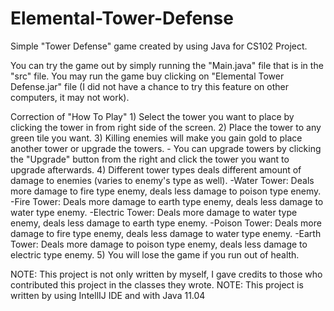 # Elemental-Tower-Defense
Simple "Tower Defense" game created by using Java for CS102 Project.

You can try the game out by simply running the "Main.java" file that is in the "src" file.
You may run the game buy clicking on "Elemental Tower Defense.jar" file (I did not have a chance to try this feature on other computers, it may not work).

Correction of "How To Play"
      1) Select the tower you want to place by clicking the tower in from right side of the screen.
      2) Place the tower to any green tile you want.
      3) Killing enemies will make you gain gold to place another tower or upgrade the towers.
            - You can upgrade towers by clicking the "Upgrade" button from the right and click the tower you want to upgrade afterwards.
      4) Different tower types deals different amount of damage to enemies (varies to enemy's type as well).
            -Water Tower: Deals more damage to fire type enemy, deals less damage to poison type enemy.
            -Fire Tower: Deals more damage to earth type enemy, deals less damage to water type enemy.
            -Electric Tower: Deals more damage to water type enemy, deals less damage to earth type enemy.
            -Poison Tower: Deals more damage to fire type enemy, deals less damage to water type enemy.
            -Earth Tower: Deals more damage to poison type enemy, deals less damage to electric type enemy.
      5) You will lose the game if you run out of health.
      
      
NOTE: This project is not only written by myself, I gave credits to those who contributed this project in the classes they wrote.
NOTE: This project is written by using IntellIJ IDE and with Java 11.04
